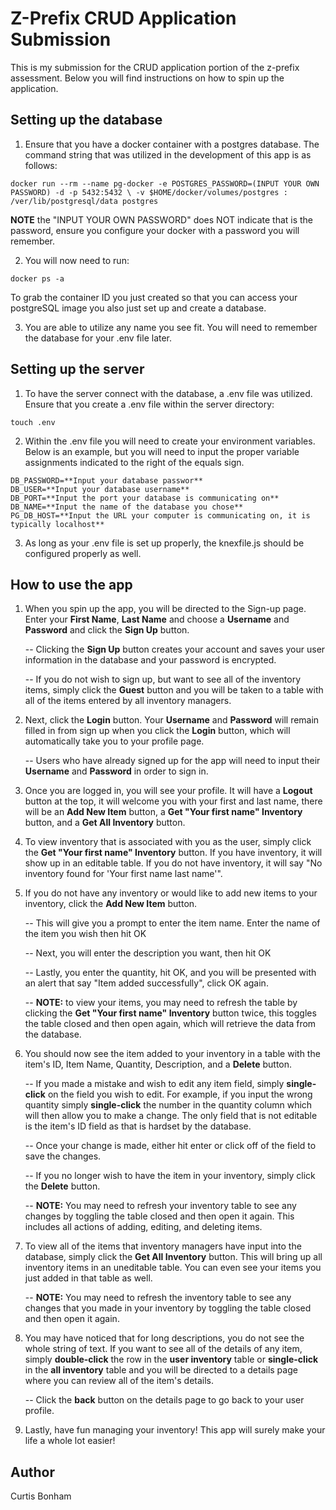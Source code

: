 # Z-Prefix CRUD Application Submission
This is my submission for the CRUD application portion of the z-prefix assessment. Below you will find instructions on how to spin up the application.

## Setting up the database
1. Ensure that you have a docker container with a postgres database. The command string that was utilized in the development of this app is as follows:

```
docker run --rm --name pg-docker -e POSTGRES_PASSWORD=(INPUT YOUR OWN PASSWORD) -d -p 5432:5432 \ -v $HOME/docker/volumes/postgres : /ver/lib/postgresql/data postgres
```

**NOTE** the "INPUT YOUR OWN PASSWORD" does NOT indicate that is the password, ensure you configure your docker with a password you will remember.

2. You will now need to run:

```
docker ps -a
```

To grab the container ID you just created so that you can access your postgreSQL image you also just set up and create a database.

3. You are able to utilize any name you see fit. You will need to remember the database for your .env file later.

## Setting up the server
1. To have the server connect with the database, a .env file was utilized. Ensure that you create a .env file within the server directory:

```
touch .env
```
2. Within the .env file you will need to create your environment variables. Below is an example, but you will need to input the proper variable assignments indicated to the right of the equals sign.

```
DB_PASSWORD=**Input your database passwor**
DB_USER=**Input your database username**
DB_PORT=**Input the port your database is communicating on**
DB_NAME=**Input the name of the database you chose**
PG_DB_HOST=**Input the URL your computer is communicating on, it is typically localhost**
```

3. As long as your .env file is set up properly, the knexfile.js should be configured properly as well.

## How to use the app

1. When you spin up the app, you will be directed to the Sign-up page. Enter your **First Name**, **Last Name** and choose a **Username** and **Password** and click the **Sign Up** button.

      -- Clicking the **Sign Up** button creates your account and saves your user information in the database and your password is encrypted.

      -- If you do not wish to sign up, but want to see all of the inventory items, simply click the **Guest** button and you will be taken to a table with all of the items entered by all inventory managers.

2. Next, click the **Login** button. Your **Username** and **Password** will remain filled in from sign up when you click the **Login** button, which will automatically take you to your profile page.

      -- Users who have already signed up for the app will need to input their **Username** and **Password** in order to sign in.

3. Once you are logged in, you will see your profile. It will have a **Logout** button at the top, it will welcome you with your first and last name, there will be an **Add New Item** button, a **Get "Your first name" Inventory** button, and a **Get All Inventory** button.

4. To view inventory that is associated with you as the user, simply click the **Get "Your first name" Inventory** button. If you have inventory, it will show up in an editable table. If you do not have inventory, it will say "No inventory found for 'Your first name last name'".

5. If you do not have any inventory or would like to add new items to your inventory, click the **Add New Item** button.

      -- This will give you a prompt to enter the item name. Enter the name of the item you wish then hit OK

      -- Next, you will enter the description you want, then hit OK

      -- Lastly, you enter the quantity, hit OK, and you will be presented with an alert that say "Item added successfully", click OK again.

      -- **NOTE:** to view your items, you may need to refresh the table by clicking the **Get "Your first name" Inventory** button twice, this toggles the table closed and then open again, which will retrieve the data from the database.

6. You should now see the item added to your inventory in a table with the item's ID, Item Name, Quantity, Description, and a **Delete** button.

      -- If you made a mistake and wish to edit any item field, simply **single-click** on the field you wish to edit. For example, if you input the wrong quantity simply **single-click** the number in the quantity column which will then allow you to make a change. The only field that is not editable is the item's ID field as that is hardset by the database.

      -- Once your change is made, either hit enter or click off of the field to save the changes.

      -- If you no longer wish to have the item in your inventory, simply click the **Delete** button.

      -- **NOTE:** You may need to refresh your inventory table to see any changes by toggling the table closed and then open it again. This includes all actions of adding, editing, and deleting items.

7.  To view all of the items that inventory managers have input into the database, simply click the **Get All Inventory** button. This will bring up all inventory items in an uneditable table. You can even see your items you just added in that table as well.

      -- **NOTE:** You may need to refresh the inventory table to see any changes that you made in your inventory by toggling the table closed and then open it again.

8.  You may have noticed that for long descriptions, you do not see the whole string of text. If you want to see all of the details of any item, simply **double-click** the row in the **user inventory** table or **single-click** in the **all inventory** table and you will be directed to a details page where you can review all of the item's details.

      -- Click the **back** button on the details page to go back to your user profile.

9.  Lastly, have fun managing your inventory! This app will surely make your life a whole lot easier!


## Author

Curtis Bonham